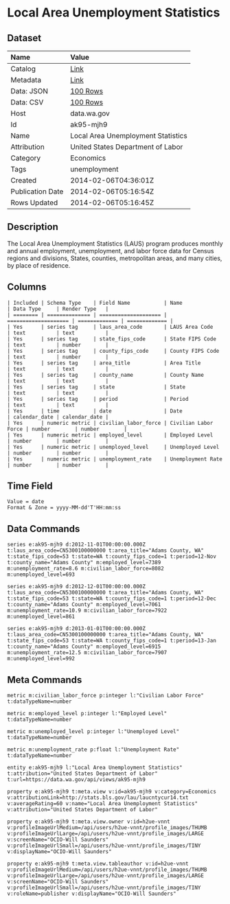 # Local Area Unemployment Statistics

## Dataset

| Name | Value |
| :--- | :---- |
| Catalog | [Link](https://catalog.data.gov/dataset/local-area-unemployment-statistics-3885c) |
| Metadata | [Link](https://data.wa.gov/api/views/ak95-mjh9) |
| Data: JSON | [100 Rows](https://data.wa.gov/api/views/ak95-mjh9/rows.json?max_rows=100) |
| Data: CSV | [100 Rows](https://data.wa.gov/api/views/ak95-mjh9/rows.csv?max_rows=100) |
| Host | data.wa.gov |
| Id | ak95-mjh9 |
| Name | Local Area Unemployment Statistics |
| Attribution | United States Department of Labor |
| Category | Economics |
| Tags | unemployment |
| Created | 2014-02-06T04:36:01Z |
| Publication Date | 2014-02-06T05:16:54Z |
| Rows Updated | 2014-02-06T05:16:45Z |

## Description

The Local Area Unemployment Statistics (LAUS) program produces monthly and annual employment, unemployment, and labor force data for Census regions and divisions, States, counties, metropolitan areas, and many cities, by place of residence.

## Columns

```ls
| Included | Schema Type    | Field Name           | Name                 | Data Type     | Render Type   |
| ======== | ============== | ==================== | ==================== | ============= | ============= |
| Yes      | series tag     | laus_area_code       | LAUS Area Code       | text          | text          |
| Yes      | series tag     | state_fips_code      | State FIPS Code      | text          | number        |
| Yes      | series tag     | county_fips_code     | County FIPS Code     | text          | number        |
| Yes      | series tag     | area_title           | Area Title           | text          | text          |
| Yes      | series tag     | county_name          | County Name          | text          | text          |
| Yes      | series tag     | state                | State                | text          | text          |
| Yes      | series tag     | period               | Period               | text          | text          |
| Yes      | time           | date                 | Date                 | calendar_date | calendar_date |
| Yes      | numeric metric | civilian_labor_force | Civilian Labor Force | number        | number        |
| Yes      | numeric metric | employed_level       | Employed Level       | number        | number        |
| Yes      | numeric metric | unemployed_level     | Unemployed Level     | number        | number        |
| Yes      | numeric metric | unemployment_rate    | Unemployment Rate    | number        | number        |
```

## Time Field

```ls
Value = date
Format & Zone = yyyy-MM-dd'T'HH:mm:ss
```

## Data Commands

```ls
series e:ak95-mjh9 d:2012-11-01T00:00:00.000Z t:laus_area_code=CN5300100000000 t:area_title="Adams County, WA" t:state_fips_code=53 t:state=WA t:county_fips_code=1 t:period=12-Nov t:county_name="Adams County" m:employed_level=7389 m:unemployment_rate=8.6 m:civilian_labor_force=8082 m:unemployed_level=693

series e:ak95-mjh9 d:2012-12-01T00:00:00.000Z t:laus_area_code=CN5300100000000 t:area_title="Adams County, WA" t:state_fips_code=53 t:state=WA t:county_fips_code=1 t:period=12-Dec t:county_name="Adams County" m:employed_level=7061 m:unemployment_rate=10.9 m:civilian_labor_force=7922 m:unemployed_level=861

series e:ak95-mjh9 d:2013-01-01T00:00:00.000Z t:laus_area_code=CN5300100000000 t:area_title="Adams County, WA" t:state_fips_code=53 t:state=WA t:county_fips_code=1 t:period=13-Jan t:county_name="Adams County" m:employed_level=6915 m:unemployment_rate=12.5 m:civilian_labor_force=7907 m:unemployed_level=992
```

## Meta Commands

```ls
metric m:civilian_labor_force p:integer l:"Civilian Labor Force" t:dataTypeName=number

metric m:employed_level p:integer l:"Employed Level" t:dataTypeName=number

metric m:unemployed_level p:integer l:"Unemployed Level" t:dataTypeName=number

metric m:unemployment_rate p:float l:"Unemployment Rate" t:dataTypeName=number

entity e:ak95-mjh9 l:"Local Area Unemployment Statistics" t:attribution="United States Department of Labor" t:url=https://data.wa.gov/api/views/ak95-mjh9

property e:ak95-mjh9 t:meta.view v:id=ak95-mjh9 v:category=Economics v:attributionLink=http://stats.bls.gov/lau/laucntycur14.txt v:averageRating=60 v:name="Local Area Unemployment Statistics" v:attribution="United States Department of Labor"

property e:ak95-mjh9 t:meta.view.owner v:id=h2ue-vnnt v:profileImageUrlMedium=/api/users/h2ue-vnnt/profile_images/THUMB v:profileImageUrlLarge=/api/users/h2ue-vnnt/profile_images/LARGE v:screenName="OCIO-Will Saunders" v:profileImageUrlSmall=/api/users/h2ue-vnnt/profile_images/TINY v:displayName="OCIO-Will Saunders"

property e:ak95-mjh9 t:meta.view.tableauthor v:id=h2ue-vnnt v:profileImageUrlMedium=/api/users/h2ue-vnnt/profile_images/THUMB v:profileImageUrlLarge=/api/users/h2ue-vnnt/profile_images/LARGE v:screenName="OCIO-Will Saunders" v:profileImageUrlSmall=/api/users/h2ue-vnnt/profile_images/TINY v:roleName=publisher v:displayName="OCIO-Will Saunders"
```
